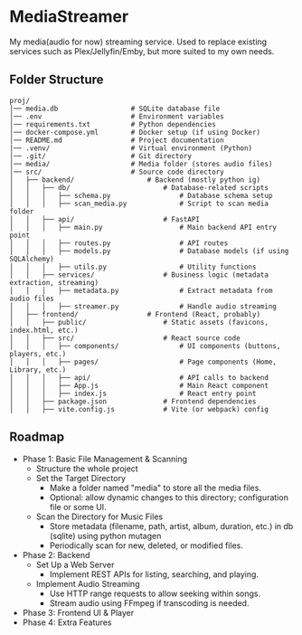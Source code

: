 # MediaStreamer

My media(audio for now) streaming service. Used to replace existing services such as Plex/Jellyfin/Emby, but more suited to my own needs.

## Folder Structure

```plaintext
proj/
│── media.db                  # SQLite database file
│── .env                      # Environment variables
│── requirements.txt          # Python dependencies
│── docker-compose.yml        # Docker setup (if using Docker)
│── README.md                 # Project documentation
|── .venv/                    # Virtual environment (Python)
│── .git/                     # Git directory
│── media/                    # Media folder (stores audio files)
│── src/                      # Source code directory
│   ├── backend/                  # Backend (mostly python ig)
│   │   ├── db/                       # Database-related scripts
│   │   │   ├── schema.py                 # Database schema setup
│   │   │   ├── scan_media.py             # Script to scan media folder
│   │   ├── api/                      # FastAPI
│   │   │   ├── main.py                   # Main backend API entry point
│   │   │   ├── routes.py                 # API routes
│   │   │   ├── models.py                 # Database models (if using SQLAlchemy)
│   │   │   ├── utils.py                  # Utility functions
│   │   ├── services/                 # Business logic (metadata extraction, streaming)
│   │   │   ├── metadata.py               # Extract metadata from audio files
│   │   │   ├── streamer.py               # Handle audio streaming
│   ├── frontend/                 # Frontend (React, probably)
│   │   ├── public/                   # Static assets (favicons, index.html, etc.)
│   │   ├── src/                      # React source code
│   │   │   ├── components/               # UI components (buttons, players, etc.)
│   │   │   ├── pages/                    # Page components (Home, Library, etc.)
│   │   │   ├── api/                      # API calls to backend
│   │   │   ├── App.js                    # Main React component
│   │   │   ├── index.js                  # React entry point
│   │   ├── package.json              # Frontend dependencies
│   │   ├── vite.config.js            # Vite (or webpack) config
```

## Roadmap
- Phase 1: Basic File Management & Scanning
  - Structure the whole project
  - Set the Target Directory
    - Make a folder named "media" to store all the media files.
    - Optional: allow dynamic changes to this directory; configuration file or some UI.
  - Scan the Directory for Music Files
    - Store metadata (filename, path, artist, album, duration, etc.) in db (sqlite) using python mutagen
    - Periodically scan for new, deleted, or modified files.
- Phase 2: Backend
  - Set Up a Web Server
    - Implement REST APIs for listing, searching, and playing.
  - Implement Audio Streaming
    - Use HTTP range requests to allow seeking within songs.
    - Stream audio using FFmpeg if transcoding is needed.
- Phase 3: Frontend UI & Player
- Phase 4: Extra Features
